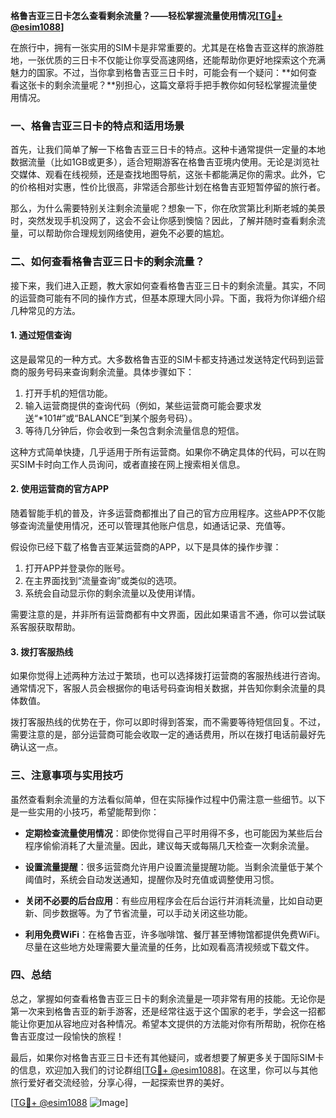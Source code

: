 **格鲁吉亚三日卡怎么查看剩余流量？——轻松掌握流量使用情况[[TG💪+ @esim1088](https://t.me/s/esim1088)]**

在旅行中，拥有一张实用的SIM卡是非常重要的。尤其是在格鲁吉亚这样的旅游胜地，一张优质的三日卡不仅能让你享受高速网络，还能帮助你更好地探索这个充满魅力的国家。不过，当你拿到格鲁吉亚三日卡时，可能会有一个疑问：**如何查看这张卡的剩余流量呢？**别担心，这篇文章将手把手教你如何轻松掌握流量使用情况。

### **一、格鲁吉亚三日卡的特点和适用场景**

首先，让我们简单了解一下格鲁吉亚三日卡的特点。这种卡通常提供一定量的本地数据流量（比如1GB或更多），适合短期游客在格鲁吉亚境内使用。无论是浏览社交媒体、观看在线视频，还是查找地图导航，这张卡都能满足你的需求。此外，它的价格相对实惠，性价比很高，非常适合那些计划在格鲁吉亚短暂停留的旅行者。

那么，为什么需要特别关注剩余流量呢？想象一下，你在欣赏第比利斯老城的美景时，突然发现手机没网了，这会不会让你感到懊恼？因此，了解并随时查看剩余流量，可以帮助你合理规划网络使用，避免不必要的尴尬。

### **二、如何查看格鲁吉亚三日卡的剩余流量？**

接下来，我们进入正题，教大家如何查看格鲁吉亚三日卡的剩余流量。其实，不同的运营商可能有不同的操作方式，但基本原理大同小异。下面，我将为你详细介绍几种常见的方法。

#### **1. 通过短信查询**
这是最常见的一种方式。大多数格鲁吉亚的SIM卡都支持通过发送特定代码到运营商的服务号码来查询剩余流量。具体步骤如下：

1. 打开手机的短信功能。
2. 输入运营商提供的查询代码（例如，某些运营商可能会要求发送“*101#”或“BALANCE”到某个服务号码）。
3. 等待几分钟后，你会收到一条包含剩余流量信息的短信。

这种方式简单快捷，几乎适用于所有运营商。如果你不确定具体的代码，可以在购买SIM卡时向工作人员询问，或者直接在网上搜索相关信息。

#### **2. 使用运营商的官方APP**
随着智能手机的普及，许多运营商都推出了自己的官方应用程序。这些APP不仅能够查询流量使用情况，还可以管理其他账户信息，如通话记录、充值等。

假设你已经下载了格鲁吉亚某运营商的APP，以下是具体的操作步骤：

1. 打开APP并登录你的账号。
2. 在主界面找到“流量查询”或类似的选项。
3. 系统会自动显示你的剩余流量以及使用详情。

需要注意的是，并非所有运营商都有中文界面，因此如果语言不通，你可以尝试联系客服获取帮助。

#### **3. 拨打客服热线**
如果你觉得上述两种方法过于繁琐，也可以选择拨打运营商的客服热线进行咨询。通常情况下，客服人员会根据你的电话号码查询相关数据，并告知你剩余流量的具体数值。

拨打客服热线的优势在于，你可以即时得到答案，而不需要等待短信回复。不过，需要注意的是，部分运营商可能会收取一定的通话费用，所以在拨打电话前最好先确认这一点。

### **三、注意事项与实用技巧**

虽然查看剩余流量的方法看似简单，但在实际操作过程中仍需注意一些细节。以下是一些实用的小技巧，希望能帮到你：

- **定期检查流量使用情况**：即使你觉得自己平时用得不多，也可能因为某些后台程序偷偷消耗了大量流量。因此，建议每天或每隔几天检查一次剩余流量。
  
- **设置流量提醒**：很多运营商允许用户设置流量提醒功能。当剩余流量低于某个阈值时，系统会自动发送通知，提醒你及时充值或调整使用习惯。

- **关闭不必要的后台应用**：有些应用程序会在后台运行并消耗流量，比如自动更新、同步数据等。为了节省流量，可以手动关闭这些功能。

- **利用免费WiFi**：在格鲁吉亚，许多咖啡馆、餐厅甚至博物馆都提供免费WiFi。尽量在这些地方处理需要大量流量的任务，比如观看高清视频或下载文件。

### **四、总结**

总之，掌握如何查看格鲁吉亚三日卡的剩余流量是一项非常有用的技能。无论你是第一次来到格鲁吉亚的新手游客，还是经常往返于这个国家的老手，学会这一招都能让你更加从容地应对各种情况。希望本文提供的方法能对你有所帮助，祝你在格鲁吉亚度过一段愉快的旅程！

最后，如果你对格鲁吉亚三日卡还有其他疑问，或者想要了解更多关于国际SIM卡的信息，欢迎加入我们的讨论群组[[TG💪+ @esim1088](https://t.me/s/esim1088)]。在这里，你可以与其他旅行爱好者交流经验，分享心得，一起探索世界的美好。

[[TG💪+ @esim1088](https://t.me/s/esim1088) ![Image](https://i.postimg.cc/4NQfJmqS/Snipaste-2025-05-13-00-14-12.png)]